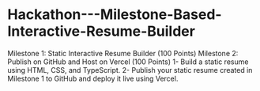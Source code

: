# Hackathon---Milestone-Based-Interactive-Resume-Builder

Milestone 1: Static Interactive Resume Builder (100 Points)
Milestone 2: Publish on GitHub and Host on Vercel (100 Points)
1- Build a static resume using HTML, CSS, and TypeScript.
2- Publish your static resume created in Milestone 1 to GitHub and deploy it live using Vercel.
